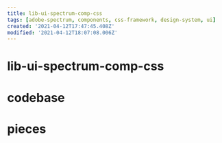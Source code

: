 ```yaml
---
title: lib-ui-spectrum-comp-css
tags: [adobe-spectrum, components, css-framework, design-system, ui]
created: '2021-04-12T17:47:45.408Z'
modified: '2021-04-12T18:07:08.006Z'
---
```


# lib-ui-spectrum-comp-css

# codebase

# pieces
